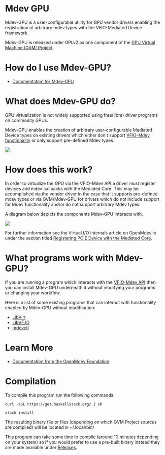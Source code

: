 # Mdev GPU

Mdev-GPU is a user-configurable utility for GPU vendor drivers enabling the registration of arbitrary mdev types with the VFIO-Mediated Device framework.

Mdev-GPU is released under GPLv2 as one component of the [GPU Virtual Machine (GVM) Project](https://gvm-docs.openmdev.io/).

# How do I use Mdev-GPU?

- [Documentation for Mdev-GPU](https://openmdev.io/index.php/Mdev-GPU)

# What does Mdev-GPU do?

GPU virtualization is not widely supported using free(libre) driver programs on commodity GPUs.

Mdev-GPU enables the creation of arbitrary user-configurable Mediated Device types on existing drivers which either don't support [VFIO-Mdev functionality](https://openmdev.io/index.php/Virtual_I/O_Internals#Mdev_Mode) or only support pre-defined Mdev types.

![](https://openmdev.io/images/c/cb/Mdev-GPU-Example_Use.gif)

# How does this work?

In order to virtualize the GPU via the VFIO-Mdev API a driver must register devices and mdev callbacks with the Mediated Core.
This may be accomplished via the vendor driver in the case that it supports pre-defined mdev types or via GVM/Mdev-GPU for drivers which do not include support for Mdev functionality and/or do not support arbitrary Mdev types.

A diagram below depicts the components Mdev-GPU interacts with.

![](https://openmdev.io/images/7/75/Mdev-gpu.png)

For further information see the Virtual I/O Internals article on OpenMdev.io under the section titled [Registering PCIE Device with the Mediated Core](https://openmdev.io/index.php/Virtual_I/O_Internals#Registering_PCIE_Device_with_the_Mediated_Core).

# What programs work with Mdev-GPU?

If you are running a program which interacts with the [VFIO-Mdev API](https://git.kernel.org/pub/scm/linux/kernel/git/gregkh/driver-core.git/tree/Documentation/driver-api/vfio-mediated-device.rst) then you can install Mdev-GPU underneath it without modifying your programs or changing your workflow.

Here is a list of some existing programs that can interact with functionality enabled by Mdev-GPU without modification:

- [LibVirt](https://libvirt.org/)
- [LibVF.IO](https://libvf.io/)
- [mdevctl](https://github.com/mdevctl/mdevctl)

# Learn More

- [Documentation from the OpenMdev Foundation](https://openmdev.io)

# Compilation

To compile this program run the following commands:

`curl -sSL https://get.haskellstack.org/ | sh`

`stack install`

The resulting binary file or files (depending on which GVM Project sources are compiled) will be located in ~/.local/bin/

This program can take some time to compile (around 10 minutes depending on your system) so if you would prefer to use a pre-built binary instead they are made available under [Releases](https://github.com/Arc-Compute/Mdev-GPU/releases).
